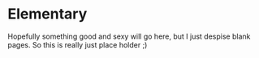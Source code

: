 Elementary
==========

Hopefully something good and sexy will go here, but I just despise blank pages. So this is really just place holder ;)
